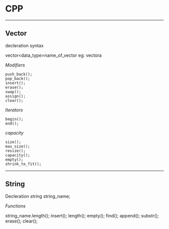 # CPP

___
## Vector

decleration syntax

vector<data_type>name_of_vector
eg: vector<int>a
  
*Modifiers*
```
push_back();
pop_back();
insert();
erase();
swap();
assign();
clear();
```
  
*Iterators*
```
begin();
end();
```
  
*capacity*
```
size();
max_size();
resize();
capacity();
empty();
shrink_to_fit();
```
___
  
## String

Decleration
string string_name;

*Functions*

string_name.length();
insert();
length();
empty();
find();
append();
substr();
erase();
clear();

  
